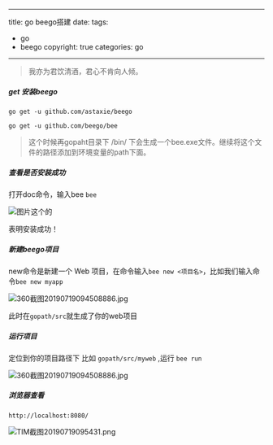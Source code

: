 
---
title: go beego搭建
date: 
tags: 
- go 
- beego 
copyright: true
categories: go
---



<blockquote class="blockquote-center">我亦为君饮清酒，君心不肯向人倾。</blockquote>

<!-- more -->


##### get 安装beego  
`go get -u github.com/astaxie/beego`

`go get -u github.com/beego/bee`


> 这个时候再gopaht目录下 /bin/ 下会生成一个bee.exe文件。继续将这个文件的路径添加到环境变量的path下面。


##### 查看是否安装成功
打开doc命令，输入bee 
`bee`


![图片这个的](https://upload-images.jianshu.io/upload_images/13925206-72cdea0e13fa017b.png?imageMogr2/auto-orient/strip%7CimageView2/2/w/758/format/webp)

表明安装成功！


##### 新建beego项目

new命令是新建一个 Web 项目，在命令输入`bee new <项目名>`，比如我们输入命令`bee new myapp`


![360截图20190719094508886.jpg](https://upload-images.jianshu.io/upload_images/2953304-07935e817dad7c05.jpg?imageMogr2/auto-orient/strip%7CimageView2/2/w/1240)


此时在`gopath/src`就生成了你的web项目

##### 运行项目
定位到你的项目路径下 比如 `gopath/src/myweb` ,运行 `bee run` 


![360截图20190719094508886.jpg](https://upload-images.jianshu.io/upload_images/2953304-4fccba910e318b7e.jpg?imageMogr2/auto-orient/strip%7CimageView2/2/w/1240)


##### 浏览器查看
`http://localhost:8080/`

![TIM截图20190719095431.png](https://upload-images.jianshu.io/upload_images/2953304-c2fa9b3ae41aa44e.png?imageMogr2/auto-orient/strip%7CimageView2/2/w/1240)


